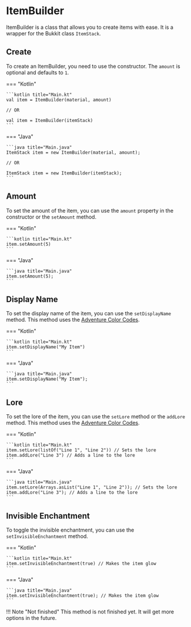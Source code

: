# ItemBuilder
ItemBuilder is a class that allows you to create items with ease.
It is a wrapper for the Bukkit class `ItemStack`.

## Create
To create an ItemBuilder, you need to use the constructor. The `amount` is optional 
and defaults to `1`.

=== "Kotlin"

    ```kotlin title="Main.kt"
    val item = ItemBuilder(material, amount)
    
    // OR
    
    val item = ItemBuilder(itemStack)
    ```
=== "Java"

    ```java title="Main.java"
    ItemStack item = new ItemBuilder(material, amount);

    // OR

    ItemStack item = new ItemBuilder(itemStack);
    ```

## Amount
To set the amount of the item, you can use the `amount` property in the constructor or
the `setAmount` method.

=== "Kotlin"

    ```kotlin title="Main.kt"
    item.setAmount(5)
    ```

=== "Java"

    ```java title="Main.java"
    item.setAmount(5);
    ```

## Display Name
To set the display name of the item, you can use the `setDisplayName` method. This
method uses the [Adventure Color Codes](https://docs.advntr.dev/minimessage/format.html).

=== "Kotlin"

    ```kotlin title="Main.kt"
    item.setDisplayName("My Item")
    ```

=== "Java"

    ```java title="Main.java"
    item.setDisplayName("My Item");
    ```
## Lore
To set the lore of the item, you can use the `setLore` method or the `addLore` method.
This method uses the [Adventure Color Codes](https://docs.advntr.dev/minimessage/format.html).

=== "Kotlin"

    ```kotlin title="Main.kt"
    item.setLore(listOf("Line 1", "Line 2")) // Sets the lore
    item.addLore("Line 3") // Adds a line to the lore
    ```

=== "Java"

    ```java title="Main.java"
    item.setLore(Arrays.asList("Line 1", "Line 2")); // Sets the lore
    item.addLore("Line 3"); // Adds a line to the lore
    ```
## Invisible Enchantment
To toggle the invisible enchantment, you can use the `setInvisibleEnchantment` method.

=== "Kotlin"

    ```kotlin title="Main.kt"
    item.setInvisibleEnchantment(true) // Makes the item glow
    ```
=== "Java"

    ```java title="Main.java"
    item.setInvisibleEnchantment(true); // Makes the item glow
    ```

!!! Note "Not finished"
    This method is not finished yet. It will get more options in the future.
